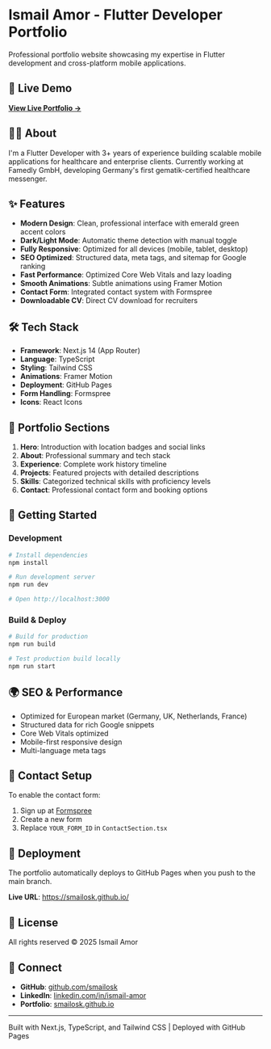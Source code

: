 # Ismail Amor - Flutter Developer Portfolio

Professional portfolio website showcasing my expertise in Flutter development and cross-platform mobile applications.

## 🚀 Live Demo

**[View Live Portfolio →](https://smailosk.github.io/)**

## 👨‍💻 About

I'm a Flutter Developer with 3+ years of experience building scalable mobile applications for healthcare and enterprise clients. Currently working at Famedly GmbH, developing Germany's first gematik-certified healthcare messenger.

## ✨ Features

- **Modern Design**: Clean, professional interface with emerald green accent colors
- **Dark/Light Mode**: Automatic theme detection with manual toggle
- **Fully Responsive**: Optimized for all devices (mobile, tablet, desktop)
- **SEO Optimized**: Structured data, meta tags, and sitemap for Google ranking
- **Fast Performance**: Optimized Core Web Vitals and lazy loading
- **Smooth Animations**: Subtle animations using Framer Motion
- **Contact Form**: Integrated contact system with Formspree
- **Downloadable CV**: Direct CV download for recruiters

## 🛠️ Tech Stack

- **Framework**: Next.js 14 (App Router)
- **Language**: TypeScript
- **Styling**: Tailwind CSS
- **Animations**: Framer Motion
- **Deployment**: GitHub Pages
- **Form Handling**: Formspree
- **Icons**: React Icons

## 📱 Portfolio Sections

1. **Hero**: Introduction with location badges and social links
2. **About**: Professional summary and tech stack
3. **Experience**: Complete work history timeline
4. **Projects**: Featured projects with detailed descriptions
5. **Skills**: Categorized technical skills with proficiency levels
6. **Contact**: Professional contact form and booking options

## 🚀 Getting Started

### Development

```bash
# Install dependencies
npm install

# Run development server
npm run dev

# Open http://localhost:3000
```

### Build & Deploy

```bash
# Build for production
npm run build

# Test production build locally
npm run start
```

## 🌍 SEO & Performance

- Optimized for European market (Germany, UK, Netherlands, France)
- Structured data for rich Google snippets
- Core Web Vitals optimized
- Mobile-first responsive design
- Multi-language meta tags

## 📧 Contact Setup

To enable the contact form:
1. Sign up at [Formspree](https://formspree.io)
2. Create a new form
3. Replace `YOUR_FORM_ID` in `ContactSection.tsx`

## 🎯 Deployment

The portfolio automatically deploys to GitHub Pages when you push to the main branch.

**Live URL**: https://smailosk.github.io/

## 📄 License

All rights reserved © 2025 Ismail Amor

## 🤝 Connect

- **GitHub**: [github.com/smailosk](https://github.com/smailosk)
- **LinkedIn**: [linkedin.com/in/ismail-amor](https://linkedin.com/in/ismail-amor)
- **Portfolio**: [smailosk.github.io](https://smailosk.github.io/)

---

Built with Next.js, TypeScript, and Tailwind CSS | Deployed with GitHub Pages